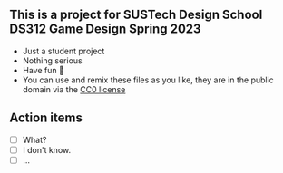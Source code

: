 ## This is a project for SUSTech Design School DS312 Game Design Spring 2023

* Just a student project
* Nothing serious
* Have fun 🎉
* You can use and remix these files as you like, they are in the public domain via the [CC0 license](https://creativecommons.org/publicdomain/zero/1.0/)

## Action items

* [ ] What?
* [ ] I don't know. 
* [ ] …
